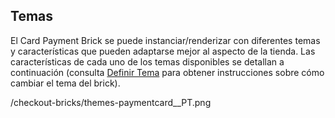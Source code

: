 ## Temas

El Card Payment Brick se puede instanciar/renderizar con diferentes temas y características que pueden adaptarse mejor al aspecto de la tienda. Las características de cada uno de los temas disponibles se detallan a continuación (consulta [Definir Tema]() para obtener instrucciones sobre cómo cambiar el tema del brick).

/checkout-bricks/themes-paymentcard__PT.png
